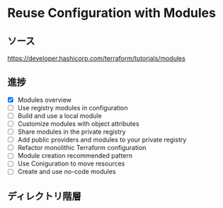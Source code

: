 # Reuse Configuration with Modules
## ソース
https://developer.hashicorp.com/terraform/tutorials/modules
## 進捗
- [x] Modules overview
- [ ] Use registry modules in configuration
- [ ] Build and use a local module
- [ ] Customize modules with object attributes
- [ ] Share modules in the private registry
- [ ] Add public providers and modules to your private registry
- [ ] Refactor monolithic Terraform configuration
- [ ] Module creation recommended pattern
- [ ] Use Coniguration to move resources
- [ ] Create and use no-code modules
## ディレクトリ階層